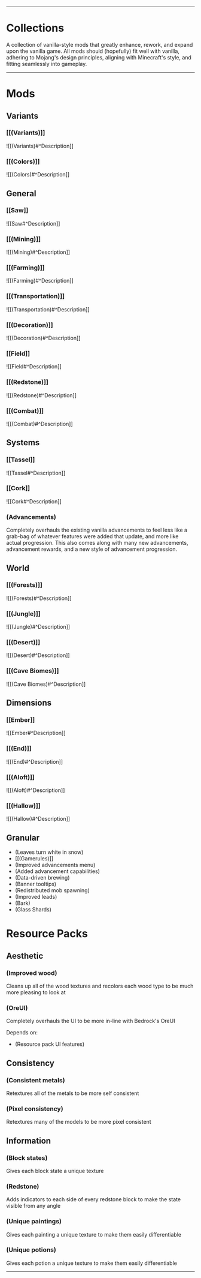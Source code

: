 ___
# Collections
A collection of vanilla-style mods that greatly enhance, rework, and expand upon the vanilla game. All mods should (hopefully) fit well with vanilla, adhering to Mojang's design principles, aligning with Minecraft's style, and fitting seamlessly into gameplay.
___
# Mods

## Variants

### [[(Variants)]]
![[(Variants)#^Description]]

### [[(Colors)]]
![[(Colors)#^Description]]



## General

### [[Saw]]
![[Saw#^Description]]

### [[(Mining)]]
![[(Mining)#^Description]]

### [[(Farming)]]
![[(Farming)#^Description]]

### [[(Transportation)]]
![[(Transportation)#^Description]]

### [[(Decoration)]]
![[(Decoration)#^Description]]

### [[Field]]
![[Field#^Description]]

### [[(Redstone)]]
![[(Redstone)#^Description]]

### [[(Combat)]]
![[(Combat)#^Description]]



## Systems

### [[Tassel]]
![[Tassel#^Description]]

### [[Cork]]
![[Cork#^Description]]

### (Advancements)
Completely overhauls the existing vanilla advancements to feel less like a grab-bag of whatever features were added that update, and more like actual progression. This also comes along with many new advancements, advancement rewards, and a new style of advancement progression.



## World

### [[(Forests)]]
![[(Forests)#^Description]]

### [[(Jungle)]]
![[(Jungle)#^Description]]

### [[(Desert)]]
![[(Desert)#^Description]]

### [[(Cave Biomes)]]
![[(Cave Biomes)#^Description]]



## Dimensions

### [[Ember]]
![[Ember#^Description]]

### [[(End)]]
![[(End)#^Description]]

### [[(Aloft)]]
![[(Aloft)#^Description]]

### [[(Hallow)]]
![[(Hallow)#^Description]]



## Granular
- (Leaves turn white in snow)
- [[(Gamerules)]]
- (Improved advancements menu)
- (Added advancement capabilities)
- (Data-driven brewing)
- (Banner tooltips)
- (Redistributed mob spawning)
- (Improved leads)
- (Bark)
- (Glass Shards)



# Resource Packs

## Aesthetic

### (Improved wood)
Cleans up all of the wood textures and recolors each wood type to be much more pleasing to look at

### (OreUI)
Completely overhauls the UI to be more in-line with Bedrock's OreUI

Depends on:
- (Resource pack UI features)



## Consistency

### (Consistent metals)
Retextures all of the metals to be more self consistent

### (Pixel consistency)
Retextures many of the models to be more pixel consistent



## Information

### (Block states)
Gives each block state a unique texture

### (Redstone)
Adds indicators to each side of every redstone block to make the state visible from any angle

### (Unique paintings)
Gives each painting a unique texture to make them easily differentiable

### (Unique potions)
Gives each potion a unique texture to make them easily differentiable

___
